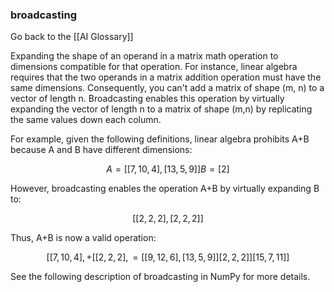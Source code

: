 ### broadcasting

Go back to the [[AI Glossary]]


Expanding the shape of an operand in a matrix math operation to dimensions compatible for that operation. For instance, linear algebra requires that the two operands in a matrix addition operation must have the same dimensions. Consequently, you can't add a matrix of shape (m, n) to a vector of length n. Broadcasting enables this operation by virtually expanding the vector of length n to a matrix of shape (m,n) by replicating the same values down each column.

For example, given the following definitions, linear algebra prohibits A+B because A and B have different dimensions:

$$A = [[7, 10, 4],
	 [13, 5, 9]]
B = [2]$$

However, broadcasting enables the operation A+B by virtually expanding B to:

$$ [[2, 2, 2],
  [2, 2, 2]]$$

Thus, A+B is now a valid operation:

$$[[7, 10, 4],  +  [[2, 2, 2],  =  [[ 9, 12, 6],
 [13, 5, 9]]      [2, 2, 2]]      [15, 7, 11]]$$

See the following description of broadcasting in NumPy for more details.

